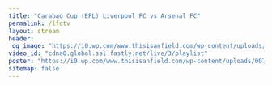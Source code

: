 ```yaml
---
title: "Carabao Cup (EFL) Liverpool FC vs Arsenal FC"
permalink: /lfctv
layout: stream
header:
 og_image: "https://i0.wp.com/www.thisisanfield.com/wp-content/uploads/007_Arsenal-CC-copy.jpg?resize=1200,625"
video_id: "cdna0.global.ssl.fastly.net/live/3/playlist"
poster: "https://i0.wp.com/www.thisisanfield.com/wp-content/uploads/007_Arsenal-CC-copy.jpg?resize=1200,625"
sitemap: false
---
```

<style>h1#page-title{display:none;height:0;visibility:hidden;!important</style>

